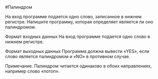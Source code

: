 #Палиндром

На вход программе подается одно слово, записанное в нижнем регистре. Напишите программу, которая определяет является ли оно палиндромом.

Формат входных данных
На вход программе подается одно слово в нижнем регистре.

Формат выходных данных
Программа должна вывести «YES», если слово является палиндромом и «NO» в противном случае.

Примечание. Палиндром читается одинаково в обоих направлениях, например слово «потоп».